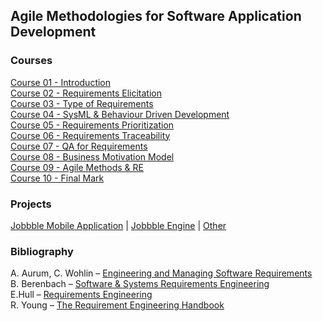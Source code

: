 ## Agile Methodologies for Software Application Development

### Courses

[Course 01 - Introduction](/Requirements%20Engineering/Courses/Course%2301.pdf) <br>
[Course 02 - Requirements Elicitation](/Requirements%20Engineering/Courses/Course%2302.pdf) <br>
[Course 03 - Type of Requirements](/Requirements%20Engineering/Courses/Course%2303.pdf) <br>
[Course 04 - SysML & Behaviour Driven Development](/Requirements%20Engineering/Courses/Course%2304.pdf) <br>
[Course 05 - Requirements Prioritization](/Requirements%20Engineering/Courses/Course%2305.pdf) <br>
[Course 06 - Requirements Traceability](/Requirements%20Engineering/Courses/Course%2306.pdf) <br>
[Course 07 - QA for Requirements](/Requirements%20Engineering/Courses/Course%2307.pdf) <br>
[Course 08 - Business Motivation Model](/Requirements%20Engineering/Courses/Course%2308.pdf) <br>
[Course 09 - Agile Methods & RE](/Requirements%20Engineering/Courses/Course%2309.pdf) <br>
[Course 10 - Final Mark](/Requirements%20Engineering/Courses/Course%2310.pdf) <br>

### Projects

[Jobbble Mobile Application](https://github.com/alexandrustoica/jobbble) | 
[Jobbble Engine](https://github.com/alexandrustoica/jobbble.engine) |
[Other](/Requirements%20Engineering/Assignments)

### Bibliography

A. Aurum, C. Wohlin – [Engineering and Managing Software Requirements](https://www.goodreads.com/book/show/1904342.Engineering_and_Managing_Software_Requirements?ac=1) <br>
B. Berenbach – [Software & Systems Requirements Engineering](https://www.goodreads.com/book/show/3776601-software-systems-requirements-engineering?ac=1) <br>
E.Hull – [Requirements Engineering](https://www.goodreads.com/book/show/9935875-requirements-engineering) <br>
R. Young – [The Requirement Engineering Handbook](https://www.goodreads.com/book/show/5081878-the-requirements-engineering-handbook)

